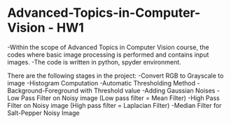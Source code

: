 # Advanced-Topics-in-Computer-Vision - HW1

-Within the scope of Advanced Topics in Computer Vision course, the codes where basic image processing is performed and
contains input images.
-The code is written in python, spyder environment.

There are the following stages in the project:
      -Convert RGB to Grayscale to image
      -Histogram Computation
      -Automatic Thresholding Method
      -Background-Foreground with Threshold value
      -Adding Gaussian Noises
      -Low Pass Filter on Noisy image (Low pass filter = Mean Filter)
      -High Pass Filter on Noisy image (High pass filter = Laplacian Filter)
      -Median Filter for Salt-Pepper Noisy Image
